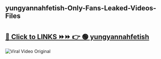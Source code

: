 
 ## yungyannahfetish-Only-Fans-Leaked-Videos-Files

# <h2><a href="https://mediaupload.pro?yungyannahfetish">🔗 Click to LINKS ⏩⏩ 👉 🟢 yungyannahfetish </a></h2>

<a href="https://mediaupload.pro?yungyannahfetish" rel="nofollow" data-target="animated-image.originalLink"><img src="https://i.ibb.co.com/xMMVF88/686577567.gif" alt="Viral Video Original" style="max-width: 100%; display: inline-block;" data-target="animated-image.originalImage"></a>
